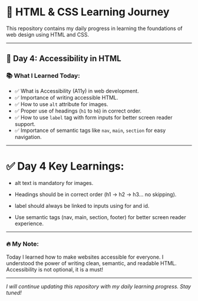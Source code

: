 # 🚀 HTML & CSS Learning Journey

This repository contains my daily progress in learning the foundations of web design using HTML and CSS.

---

## 📅 Day 4: Accessibility in HTML

### 📚 What I Learned Today:
- ✅ What is Accessibility (A11y) in web development.
- ✅ Importance of writing accessible HTML.
- ✅ How to use `alt` attribute for images.
- ✅ Proper use of headings (`h1` to `h6`) in correct order.
- ✅ How to use `label` tag with form inputs for better screen reader support.
- ✅ Importance of semantic tags like `nav`, `main`, `section` for easy navigation.

---

# ✅  Day 4 Key Learnings:

- alt text is mandatory for images.

- Headings should be in correct order (h1 → h2 → h3... no skipping).

- label should always be linked to inputs using for and id.

- Use semantic tags (nav, main, section, footer) for better screen reader experience.

---

### 🔥 My Note:
Today I learned how to make websites accessible for everyone. I understood the power of writing clean, semantic, and readable HTML. Accessibility is not optional, it is a must!

---

*I will continue updating this repository with my daily learning progress. Stay tuned!*
